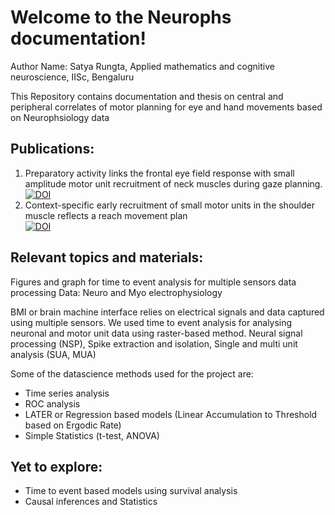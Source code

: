 # Welcome to the Neurophs documentation!
Author Name: Satya Rungta, Applied mathematics and cognitive neuroscience, IISc, Bengaluru

This Repository contains documentation and thesis on central and peripheral correlates of motor planning for eye and hand movements based on Neurophsiology data

## Publications:
1. Preparatory activity links the frontal eye field response with small amplitude motor unit recruitment of neck muscles during gaze planning.
   [![DOI](https://zenodo.org/badge/353296589.svg)](https://zenodo.org/badge/latestdoi/353296589)
2. Context-specific early recruitment of small motor units in the shoulder muscle reflects a reach movement plan                              
   [![DOI](https://zenodo.org/badge/453617328.svg)](https://zenodo.org/badge/latestdoi/453617328)

## Relevant topics and materials:

Figures and graph for time to event analysis for multiple sensors data processing
Data: Neuro and Myo electrophysiology  

BMI or brain machine interface relies on electrical signals and data captured using multiple sensors. We used time to event analysis for analysing neuronal and motor unit data using raster-based method.
Neural signal processing (NSP), Spike extraction and isolation, Single and multi unit analysis (SUA, MUA)

Some of the datascience methods used for the project are: 
- Time series analysis
- ROC analysis
- LATER or Regression based models (Linear Accumulation to Threshold based on Ergodic Rate)
- Simple Statistics (t-test, ANOVA)

## Yet to explore:
- Time to event based models using survival analysis
- Causal inferences and Statistics
